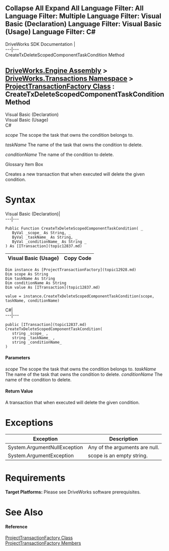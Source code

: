 Collapse All Expand All Language Filter: All  Language Filter: Multiple  Language Filter: Visual Basic (Declaration) Language Filter: Visual Basic (Usage) Language Filter: C#  
---  
DriveWorks SDK Documentation  |   
---|---  
CreateTxDeleteScopedComponentTaskCondition Method   
  
[DriveWorks.Engine Assembly](topic2156.md) > [DriveWorks.Transactions Namespace](topic12835.md) > [ProjectTransactionFactory Class](topic12928.md) : CreateTxDeleteScopedComponentTaskCondition Method  
---  
  
Visual Basic (Declaration)    
Visual Basic (Usage)    
C# 

_scope_
    The scope the task that owns the condition belongs to.

_taskName_
    The name of the task that owns the condition to delete.

_conditionName_
    The name of the condition to delete.

Glossary Item Box

Creates a new transaction that when executed will delete the given condition. 

# Syntax

Visual Basic (Declaration)|   
---|---  
      
    
    Public Function CreateTxDeleteScopedComponentTaskCondition( _
       ByVal _scope_ As String, _
       ByVal _taskName_ As String, _
       ByVal _conditionName_ As String _
    ) As [ITransaction](topic12837.md)  
  
Visual Basic (Usage)| Copy Code  
---|---  
      
    
    Dim instance As [ProjectTransactionFactory](topic12928.md)
    Dim scope As String
    Dim taskName As String
    Dim conditionName As String
    Dim value As [ITransaction](topic12837.md)
     
    value = instance.CreateTxDeleteScopedComponentTaskCondition(scope, taskName, conditionName)  
  
C#|   
---|---  
      
    
    public [ITransaction](topic12837.md) CreateTxDeleteScopedComponentTaskCondition( 
       string _scope_ ,
       string _taskName_ ,
       string _conditionName_
    )  
  
#### Parameters

 _scope_
    The scope the task that owns the condition belongs to.
_taskName_
    The name of the task that owns the condition to delete.
_conditionName_
    The name of the condition to delete.

#### Return Value

A transaction that when executed will delete the given condition.

# Exceptions

Exception| Description  
---|---  
System.ArgumentNullException| Any of the arguments are null.  
System.ArgumentException| scope is an empty string.  
  
# Requirements

**Target Platforms:** Please see DriveWorks software prerequisites.

# See Also

#### Reference

[ProjectTransactionFactory Class](topic12928.md)   
[ProjectTransactionFactory Members](topic12929.md)


